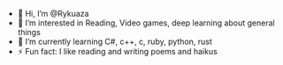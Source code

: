 - 👋 Hi, I’m @Rykuaza
- 👀 I’m interested in Reading, Video games, deep learning about general things
- 🌱 I’m currently learning C#, c++, c, ruby, python, rust
- ⚡ Fun fact: I like reading and writing poems and haikus

<!---
Just a abnormal guy trying to write some code.


--->
